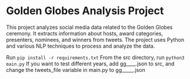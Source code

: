 # Golden Globes Analysis Project

This project analyzes social media data related to the Golden Globes ceremony. It extracts information about hosts, award categories, presenters, nominees, and winners from tweets. The project uses Python and various NLP techniques to process and analyze the data.

Run ```pip install -r requirements.txt```
From the src directory, run ```python3 main.py```
If you want to test different years, add gg____.json to src, and change the tweets_file variable in main.py to gg_____.json